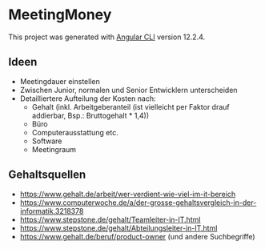 # MeetingMoney

This project was generated with [Angular CLI](https://github.com/angular/angular-cli) version 12.2.4.

## Ideen
- Meetingdauer einstellen
- Zwischen Junior, normalen und Senior Entwicklern unterscheiden
- Detailliertere Aufteilung der Kosten nach:
  - Gehalt (inkl. Arbeitgeberanteil (ist vielleicht per Faktor drauf addierbar, Bsp.: Bruttogehalt * 1,4))
  - Büro
  - Computerausstattung etc.
  - Software
  - Meetingraum

## Gehaltsquellen
- https://www.gehalt.de/arbeit/wer-verdient-wie-viel-im-it-bereich
- https://www.computerwoche.de/a/der-grosse-gehaltsvergleich-in-der-informatik,3218378
- https://www.stepstone.de/gehalt/Teamleiter-in-IT.html
- https://www.stepstone.de/gehalt/Abteilungsleiter-in-IT.html
- https://www.gehalt.de/beruf/product-owner (und andere Suchbegriffe)
